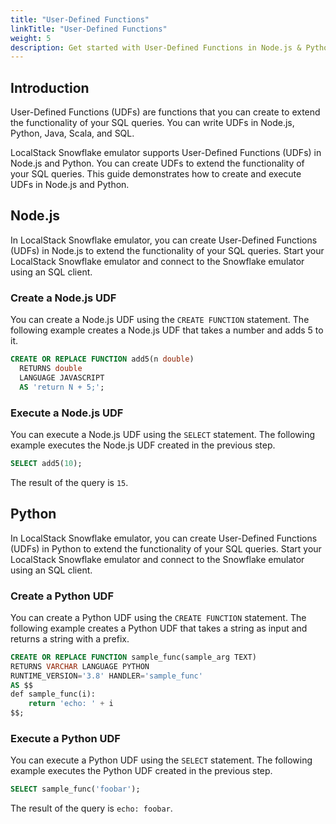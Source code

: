 ```yaml
---
title: "User-Defined Functions"
linkTitle: "User-Defined Functions"
weight: 5
description: Get started with User-Defined Functions in Node.js & Python with LocalStack Snowflake emulator
---
```


## Introduction

User-Defined Functions (UDFs) are functions that you can create to extend the functionality of your SQL queries. You can write UDFs in Node.js, Python, Java, Scala, and SQL.

LocalStack Snowflake emulator supports User-Defined Functions (UDFs) in Node.js and Python. You can create UDFs to extend the functionality of your SQL queries. This guide demonstrates how to create and execute UDFs in Node.js and Python.

## Node.js

In LocalStack Snowflake emulator, you can create User-Defined Functions (UDFs) in Node.js to extend the functionality of your SQL queries. Start your LocalStack Snowflake emulator and connect to the Snowflake emulator using an SQL client.

### Create a Node.js UDF

You can create a Node.js UDF using the `CREATE FUNCTION` statement. The following example creates a Node.js UDF that takes a number and adds 5 to it.

```sql
CREATE OR REPLACE FUNCTION add5(n double)
  RETURNS double
  LANGUAGE JAVASCRIPT
  AS 'return N + 5;';
```

### Execute a Node.js UDF

You can execute a Node.js UDF using the `SELECT` statement. The following example executes the Node.js UDF created in the previous step.

```sql
SELECT add5(10);
```

The result of the query is `15`.

## Python

In LocalStack Snowflake emulator, you can create User-Defined Functions (UDFs) in Python to extend the functionality of your SQL queries. Start your LocalStack Snowflake emulator and connect to the Snowflake emulator using an SQL client.

### Create a Python UDF

You can create a Python UDF using the `CREATE FUNCTION` statement. The following example creates a Python UDF that takes a string as input and returns a string with a prefix.

```sql
CREATE OR REPLACE FUNCTION sample_func(sample_arg TEXT)
RETURNS VARCHAR LANGUAGE PYTHON
RUNTIME_VERSION='3.8' HANDLER='sample_func'
AS $$
def sample_func(i):
    return 'echo: ' + i
$$;
```

### Execute a Python UDF

You can execute a Python UDF using the `SELECT` statement. The following example executes the Python UDF created in the previous step.

```sql
SELECT sample_func('foobar');
```

The result of the query is `echo: foobar`.
